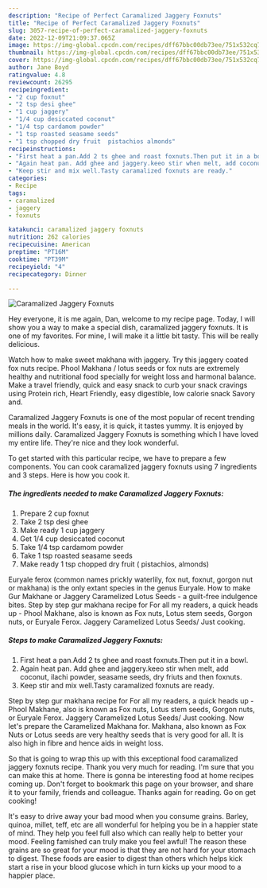 ```yaml
---
description: "Recipe of Perfect Caramalized Jaggery Foxnuts"
title: "Recipe of Perfect Caramalized Jaggery Foxnuts"
slug: 3057-recipe-of-perfect-caramalized-jaggery-foxnuts
date: 2022-12-09T21:09:37.065Z
image: https://img-global.cpcdn.com/recipes/dff67bbc00db73ee/751x532cq70/caramalized-jaggery-foxnuts-recipe-main-photo.jpg
thumbnail: https://img-global.cpcdn.com/recipes/dff67bbc00db73ee/751x532cq70/caramalized-jaggery-foxnuts-recipe-main-photo.jpg
cover: https://img-global.cpcdn.com/recipes/dff67bbc00db73ee/751x532cq70/caramalized-jaggery-foxnuts-recipe-main-photo.jpg
author: Jane Boyd
ratingvalue: 4.8
reviewcount: 26295
recipeingredient:
- "2 cup foxnut"
- "2 tsp desi ghee"
- "1 cup jaggery"
- "1/4 cup desiccated coconut"
- "1/4 tsp cardamom powder"
- "1 tsp roasted seasame seeds"
- "1 tsp chopped dry fruit  pistachios almonds"
recipeinstructions:
- "First heat a pan.Add 2 ts ghee and roast foxnuts.Then put it in a bowl."
- "Again heat pan. Add ghee and jaggery.keeo stir when melt, add coconut, ilachi powder, seasame seeds, dry friuts and then foxnuts."
- "Keep stir and mix well.Tasty caramalized foxnuts are ready."
categories:
- Recipe
tags:
- caramalized
- jaggery
- foxnuts

katakunci: caramalized jaggery foxnuts 
nutrition: 262 calories
recipecuisine: American
preptime: "PT16M"
cooktime: "PT39M"
recipeyield: "4"
recipecategory: Dinner

---
```



![Caramalized Jaggery Foxnuts](https://img-global.cpcdn.com/recipes/dff67bbc00db73ee/751x532cq70/caramalized-jaggery-foxnuts-recipe-main-photo.jpg)

Hey everyone, it is me again, Dan, welcome to my recipe page. Today, I will show you a way to make a special dish, caramalized jaggery foxnuts. It is one of my favorites. For mine, I will make it a little bit tasty. This will be really delicious.

Watch how to make sweet makhana with jaggery. Try this jaggery coated fox nuts recipe. Phool Makhana / lotus seeds or fox nuts are extremely healthy and nutritional food specially for weight loss and harmonal balance. Make a travel friendly, quick and easy snack to curb your snack cravings using Protein rich, Heart Friendly, easy digestible, low calorie snack Savory and.

Caramalized Jaggery Foxnuts is one of the most popular of recent trending meals in the world. It's easy, it is quick, it tastes yummy. It is enjoyed by millions daily. Caramalized Jaggery Foxnuts is something which I have loved my entire life. They're nice and they look wonderful.


To get started with this particular recipe, we have to prepare a few components. You can cook caramalized jaggery foxnuts using 7 ingredients and 3 steps. Here is how you cook it.

<!--inarticleads1-->

##### The ingredients needed to make Caramalized Jaggery Foxnuts:

1. Prepare 2 cup foxnut
1. Take 2 tsp desi ghee
1. Make ready 1 cup jaggery
1. Get 1/4 cup desiccated coconut
1. Take 1/4 tsp cardamom powder
1. Take 1 tsp roasted seasame seeds
1. Make ready 1 tsp chopped dry fruit ( pistachios, almonds)


Euryale ferox (common names prickly waterlily, fox nut, foxnut, gorgon nut or makhana) is the only extant species in the genus Euryale. How to make Gur Makhane or Jaggery Caramelized Lotus Seeds - a guilt-free indulgence bites. Step by step gur makhana recipe for For all my readers, a quick heads up - Phool Makhane, also is known as Fox nuts, Lotus stem seeds, Gorgon nuts, or Euryale Ferox. Jaggery Caramelized Lotus Seeds/ Just cooking. 

<!--inarticleads2-->

##### Steps to make Caramalized Jaggery Foxnuts:

1. First heat a pan.Add 2 ts ghee and roast foxnuts.Then put it in a bowl.
1. Again heat pan. Add ghee and jaggery.keeo stir when melt, add coconut, ilachi powder, seasame seeds, dry friuts and then foxnuts.
1. Keep stir and mix well.Tasty caramalized foxnuts are ready.


Step by step gur makhana recipe for For all my readers, a quick heads up - Phool Makhane, also is known as Fox nuts, Lotus stem seeds, Gorgon nuts, or Euryale Ferox. Jaggery Caramelized Lotus Seeds/ Just cooking. Now let&#39;s prepare the Caramelized Makhana for. Makhana, also known as Fox Nuts or Lotus seeds are very healthy seeds that is very good for all. It is also high in fibre and hence aids in weight loss. 

So that is going to wrap this up with this exceptional food caramalized jaggery foxnuts recipe. Thank you very much for reading. I'm sure that you can make this at home. There is gonna be interesting food at home recipes coming up. Don't forget to bookmark this page on your browser, and share it to your family, friends and colleague. Thanks again for reading. Go on get cooking!

It's easy to drive away your bad mood when you consume grains. Barley, quinoa, millet, teff, etc are all wonderful for helping you be in a happier state of mind. They help you feel full also which can really help to better your mood. Feeling famished can truly make you feel awful! The reason these grains are so great for your mood is that they are not hard for your stomach to digest. These foods are easier to digest than others which helps kick start a rise in your blood glucose which in turn kicks up your mood to a happier place.
